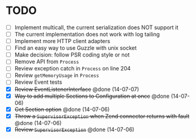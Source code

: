 # TODO

- [ ] Implement multicall, the current serialization does NOT support it
- [ ] The current implementation does not work with log tailing
- [ ] Implement more HTTP client adapters
- [ ] Find an easy way to use Guzzle with unix socket
- [ ] Make decision: follow PSR coding style or not
- [ ] Remove API from `Process`
- [ ] Review exception catch in `Process` on line 204
- [ ] Review `getMemoryUsage` in `Process`
- [ ] Review Event tests
- [x] ~~Review EventListenerInterface~~ @done (14-07-07)
- [x] ~~Way to add multiple Sections to Configuration at once~~ @done (14-07-06)
- [x] ~~Get Section option~~ @done (14-07-06)
- [x] ~~Throw a `SupervisorException` when Zend connector returns with fault~~ @done (14-07-06)
- [x] ~~Review `SupervisorException`~~ @done (14-07-06)
